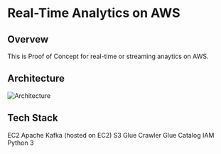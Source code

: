 # Real-Time Analytics on AWS

## Overvew 

This is Proof of Concept for real-time or streaming anaytics on AWS. 

## Architecture

![Architecture](https://github.com/iamavnish/stock-market-data-analysis/assets/13760927/5ba38201-3c3e-4fbd-8ff1-c5f9da943146)

## Tech Stack

EC2
Apache Kafka (hosted on EC2)
S3
Glue Crawler
Glue Catalog
IAM
Python 3
